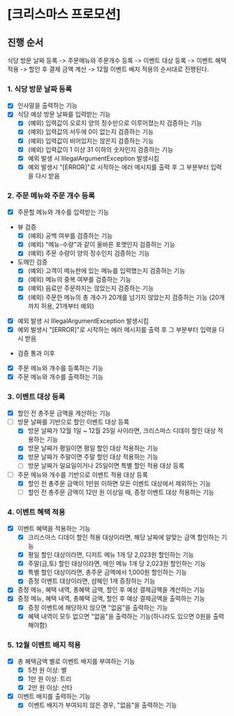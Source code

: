 # [크리스마스 프로모션]

## 진행 순서

식당 방문 날짜 등록 -> 주문메뉴와 주문개수 등록 -> 이벤트 대상 등록 -> 이벤트 혜택 적용 ->
할인 후 결제 금액 계산 -> 12월 이벤트 배지 적용의 순서대로 진행된다.

### 1. 식당 방문 날짜 등록

-[x] 인사말을 출력하는 기능
-[x] 식당 예상 방문 날짜를 입력받는 기능
    -[x] (예외) 입력값이 오로지 양의 정수만으로 이루어졌는지 검증하는 기능
    -[x] (예외) 입력값의 서두에 0이 없는지 검증하는 기능
    -[x] (예외) 입력값이 비어있지는 않은지 검증하는 기능
    -[x] (예외) 입력값이 1 이상 31 이하의 숫자인지 검증하는 기능
    -[x] 예외 발생 시 IllegalArgumentException 발생시킴
    -[x] 예외 발생시 "[ERROR]"로 시작하는 에러 메시지를 출력 후 그 부분부터 입력을 다시 받음

### 2. 주문 메뉴와 주문 개수 등록

-[x] 주문할 메뉴와 개수를 입력받는 기능
- 뷰 검증
  -[x] (예외) 공백 여부를 검증하는 기능
  -[x] (예외) "메뉴-수량"과 같이 올바른 포맷인지 검증하는 기능
  -[x] (예외) 주문 수량이 양의 정수인지 검증하는 기능
- 도메인 검증
    -[x] (예외) 고객이 메뉴판에 있는 메뉴를 입력했는지 검증하는 기능
    -[x] (예외) 메뉴의 중복 여부를 검증하는 기능
    -[x] (예외) 음료만 주문하지는 않았는지 검증하는 기능
    -[x] (예외) 주문한 메뉴의 총 개수가 20개를 넘기지 않았는지 검증하는 기능 (20개까지 허용, 21개부터 예외)
-[x] 예외 발생 시 IllegalArgumentException 발생시킴
-[x] 예외 발생시 "[ERROR]"로 시작하는 에러 메시지를 출력 후 그 부분부터 입력을 다시 받음
- 검증 통과 이후
- [x] 주문 메뉴와 개수를 등록하는 기능
- [x] 주문 메뉴와 개수를 출력하는 기능

### 3. 이벤트 대상 등록
-[x] 할인 전 총주문 금액을 계산하는 기능
-[ ] 방문 날짜를 기반으로 할인 이벤트 대상 등록
    -[x] 방문 날짜가 12월 1일 ~ 12월 25일 사이라면, 크리스마스 디데이 할인 대상 적용하는 기능
    -[x] 방문 날짜가 평일이면 평일 할인 대상 적용하는 기능
    -[x] 방문 날짜가 주말이면 주말 할인 대상 적용하는 기능
    -[ ] 방문 날짜가 일요일이거나 25일이면 특별 할인 적용 대상 등록
-[ ] 주문 메뉴와 개수를 기반으로 이벤트 적용 대상 등록
    -[x] 할인 전 총주문 금액이 1만원 이하면 모든 이벤트 대상에서 제외하는 기능
    -[ ] 할인 전 총주문 금액이 12만 원 이상일 때, 증정 이벤트 대상 적용하는 기능

### 4. 이벤트 혜택 적용

-[x] 이벤트 혜택을 적용하는 기능
    -[x] 크리스마스 디데이 할인 적용 대상이라면, 해당 날짜에 알맞는 금액 할인하는 기능
    -[x] 평일 할인 대상이라면, 디저트 메뉴 1개 당 2,023원 할인하는 기능
    -[x] 주말(금,토) 할인 대상이라면, 메인 메뉴 1개 당 2,023원 할인하는 기능
    -[x] 특별 할인 대상이라면, 총주문 금액에서 1,000원 할인하는 기능
    -[x] 증정 이벤트 대상이라면, 샴페인 1개 증정하는 기능
-[x] 증정 메뉴, 혜택 내역, 총혜택 금액, 할인 후 예상 결제금액을 계산하는 기능
-[x] 증정 메뉴, 혜택 내역, 총혜택 금액, 할인 후 예상 결제금액을 출력하는 기능
    -[x] 증정 이벤트에 해당하지 않으면 "없음"을 출력하는 기능
    -[x] 혜택 내역이 모두 없으면 "없음"을 출력하는 기능(하나라도 있으면 0원을 출력해야함)

### 5. 12월 이벤트 배지 적용

-[x] 총 혜택금액 별로 이벤트 배지를 부여하는 기능
    -[x] 5천 원 이상: 별
    -[x] 1만 원 이상: 트리
    -[x] 2만 원 이상: 산타
-[x] 이벤트 배지를 출력하는 기능
    -[x] 이벤트 배지가 부여되지 않은 경우, "없음"을 출력하는 기능
